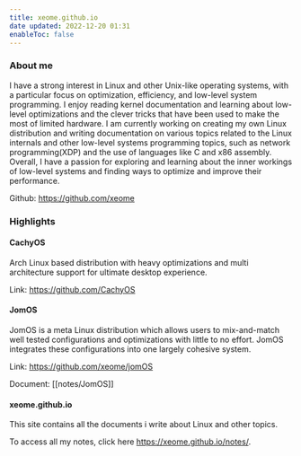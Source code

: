 ```yaml
---
title: xeome.github.io
date updated: 2022-12-20 01:31
enableToc: false
---
```


### About me

I have a strong interest in Linux and other Unix-like operating systems, with a particular focus on optimization, efficiency, and low-level system programming. I enjoy reading kernel documentation and learning about low-level optimizations and the clever tricks that have been used to make the most of limited hardware. I am currently working on creating my own Linux distribution and writing documentation on various topics related to the Linux internals and other low-level systems programming topics, such as network programming(XDP) and the use of languages like C and x86 assembly. Overall, I have a passion for exploring and learning about the inner workings of low-level systems and finding ways to optimize and improve their performance.

Github: <https://github.com/xeome>

### Highlights

#### CachyOS

Arch Linux based distribution with heavy optimizations and multi architecture support for ultimate desktop experience.

Link: <https://github.com/CachyOS>

#### JomOS

JomOS is a meta Linux distribution which allows users to mix-and-match well tested configurations and optimizations with little to no effort. JomOS integrates these configurations into one largely cohesive system.

Link: <https://github.com/xeome/jomOS>

Document: [[notes/JomOS]]

#### xeome.github.io

This site contains all the documents i write about Linux and other topics.

To access all my notes, click here <https://xeome.github.io/notes/>.
